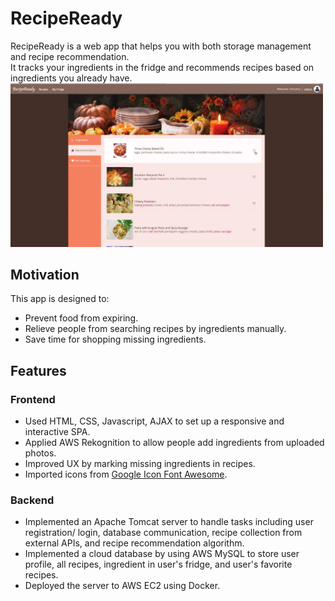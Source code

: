 # RecipeReady

RecipeReady is a web app that helps you with both storage management and recipe recommendation.<br />
It tracks your ingredients in the fridge and recommends recipes based on ingredients you already have.
<img src="https://github.com/qianhuiwei/RecipeReady/blob/master/pageDemo.png" width="500"/>


## Motivation
This app is designed to: 
* Prevent food from expiring.
* Relieve people from searching recipes by ingredients manually.
* Save time for shopping missing ingredients.
                                                                                                                                                                            

## Features
### Frontend
* Used HTML, CSS, Javascript, AJAX to set up a responsive and interactive SPA.
* Applied AWS Rekognition to allow people add ingredients from uploaded photos.
* Improved UX by marking missing ingredients in recipes.
* Imported icons from [Google Icon Font Awesome](https://fontawesome.com/v5.15/icons/google).

### Backend
* Implemented an Apache Tomcat server to handle tasks including user registration/ login, database communication, recipe collection from external APIs, and recipe recommendation algorithm.
* Implemented a cloud database by using AWS MySQL to store user profile, all recipes, ingredient in user's fridge, and user's favorite recipes.
* Deployed the server to AWS EC2 using Docker.
